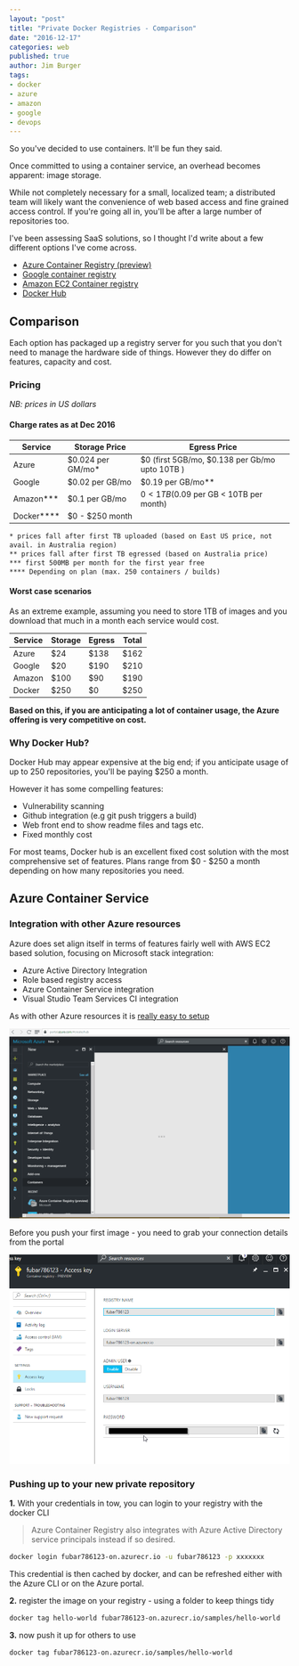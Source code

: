 ```yaml
---
layout: "post"
title: "Private Docker Registries - Comparison"
date: "2016-12-17"
categories: web
published: true
author: Jim Burger
tags:
- docker
- azure
- amazon
- google
- devops
---
```


So you've decided to use containers. It'll be fun they said.

Once committed to using a container service, an overhead becomes apparent: image storage. 

While not completely necessary for a small, localized team; a distributed team will likely want the convenience of web based access and fine grained access control. If you're going all in, you'll be after a large number of repositories too.

I've been assessing SaaS solutions, so I thought I'd write about a few different options I've come across.

- [Azure Container Registry (preview)](https://docs.microsoft.com/en-us/azure/container-registry/)
- [Google container registry](https://cloud.google.com/container-registry/)
- [Amazon EC2 Container registry](https://aws.amazon.com/ecr/) 
- [Docker Hub](https://hub.docker.com)


## Comparison 
Each option has packaged up a registry server for you such that you don't need to manage the hardware side of things. However they do differ on features, capacity and cost.

### Pricing 

_NB: prices in US dollars_

#### Charge rates as at Dec 2016

| Service | Storage Price | Egress Price |
|---------|---------------|-----------------|
| Azure   |$0.024 per GM/mo*|$0 (first 5GB/mo, $0.138 per Gb/mo upto 10TB )             |
| Google  |$0.02 per GB/mo|$0.19 per GB/mo**|
|Amazon***|$0.1 per GB/mo| $0 < 1TB ($0.09 per GB < 10TB per month)|
|Docker****|$0 - $250 month    ||
    * prices fall after first TB uploaded (based on East US price, not avail. in Australia region)
    ** prices fall after first TB egressed (based on Australia price)
    *** first 500MB per month for the first year free
    **** Depending on plan (max. 250 containers / builds)

#### Worst case scenarios

As an extreme example, assuming you need to store 1TB of images and you download that much in a month each service would cost.

| Service | Storage | Egress | Total |
|---------|---------|--------|-------|
|Azure    |$24      |$138    |$162   | 
|Google   |$20      |$190    |$210   |
|Amazon   |$100     |$90     |$190   |
|Docker   |$250     |$0      |$250   |

**Based on this, if you are anticipating a lot of container usage, the Azure offering is very competitive on cost.**

### Why Docker Hub?
Docker Hub may appear expensive at the big end; if you anticipate usage of up to 250 repositories, you'll be paying $250 a month. 

However it has some compelling features:
- Vulnerability scanning
- Github integration (e.g git push triggers a build)
- Web front end to show readme files and tags etc.
- Fixed monthly cost

For most teams, Docker hub is an excellent fixed cost solution with the most comprehensive set of features. Plans range from $0 - $250 a month depending on how many repositories you need.

## Azure Container Service 

### Integration with other Azure resources

Azure does set align itself in terms of features fairly well with AWS EC2 based solution, focusing on Microsoft stack integration:
- Azure Active Directory Integration
- Role based registry access
- Azure Container Service integration
- Visual Studio Team Services CI integration

As with other Azure resources it is [really easy to setup](https://docs.microsoft.com/en-us/azure/container-registry/container-registry-get-started-docker-cli)

![Setup a private container registry](/assets/acs-create.gif)

Before you push your first image - you need to grab your connection details from the portal

![Get your admin credentials for the service](/assets/acs-admin-user.png)

### Pushing up to your new private repository

**1.** With your credentials in tow, you can login to your registry with the docker CLI

> Azure Container Registry also integrates with Azure Active Directory service principals instead if so desired.

```bash
docker login fubar786123-on.azurecr.io -u fubar786123 -p xxxxxxx
```
This credential is then cached by docker, and can be refreshed either with the Azure CLI or on the Azure portal.

**2.** register the image on your registry - using a folder to keep things tidy
```bash
docker tag hello-world fubar786123-on.azurecr.io/samples/hello-world
```

**3.** now push it up for others to use
```bash
docker tag fubar786123-on.azurecr.io/samples/hello-world
```